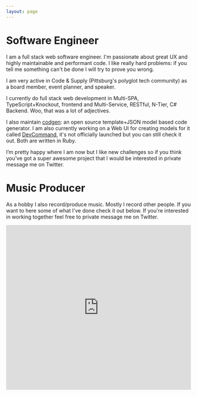 ```yaml
---
layout: page
---
```


# Software Engineer
I am a full stack web software engineer. I'm passionate about great UX and highly maintainable and performant code. I like really hard problems: if you tell me something can't be done I will try to prove you wrong.

I am very active in Code & Supply (Pittsburg's polyglot tech community) as a board member, event planner, and speaker.

I currently do full stack web development in Multi-SPA, TypeScript+Knockout, frontend and Multi-Service, RESTful, N-Tier, C# Backend. Woo, that was a lot of adjectives.

I also maintain [codgen](https://github.com/beattyml1/codgen): an open source template+JSON model based code generator. I am also currently working on a Web UI for creating models for it called [DevCommand](https://www.devcommand.co/), it's not officially launched but you can still check it out. Both are written in Ruby. 

I’m pretty happy where I am now but I like new challenges so if you think you’ve got a super awesome project that I would be interested in private message me on Twitter.

# Music Producer
As a hobby I also record/produce music. Mostly I record other people. If you want to here some of what I've done check it out below. If you're interested in working together feel free to private message me on Twitter.

<iframe width="100%" height="450" scrolling="no" frameborder="no" src="https://w.soundcloud.com/player/?url=https%3A//api.soundcloud.com/playlists/4790749&amp;auto_play=false&amp;hide_related=false&amp;show_comments=true&amp;show_user=true&amp;show_reposts=false&amp;visual=true"></iframe>
